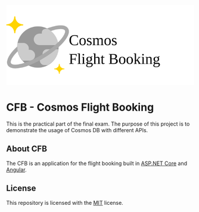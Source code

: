 
<div align="center">
    <img src="./src/CFB/wwwroot/logo-grey.svg" />
</div>

# CFB - Cosmos Flight Booking

This is the practical part of the final exam. The purpose of this project is to demonstrate the usage of Cosmos DB with different APIs.


## About CFB
The CFB is an application for the flight booking built in [ASP.NET Core](https://github.com/dotnet/aspnetcore) and [Angular](https://github.com/angular/angular).

## License

This repository is licensed with the [MIT](LICENSE) license.
